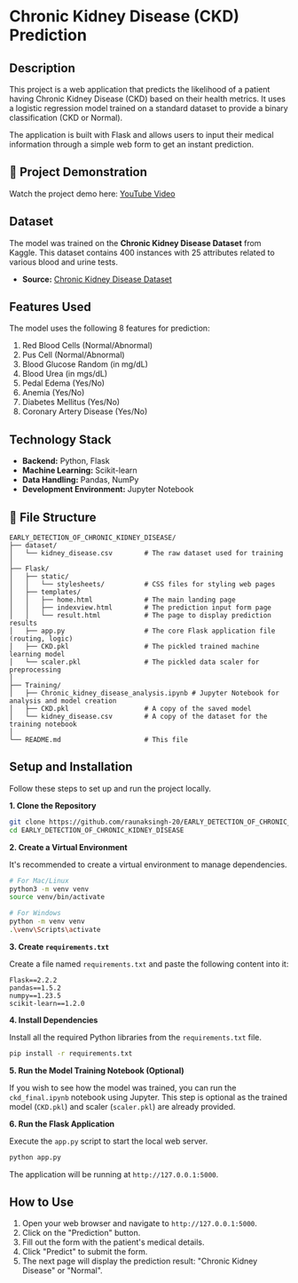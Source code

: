 # Chronic Kidney Disease (CKD) Prediction

## Description

This project is a web application that predicts the likelihood of a patient having Chronic Kidney Disease (CKD) based on their health metrics. It uses a logistic regression model trained on a standard dataset to provide a binary classification (CKD or Normal).

The application is built with Flask and allows users to input their medical information through a simple web form to get an instant prediction.

## 🎥 Project Demonstration
Watch the project demo here: [YouTube Video](https://youtu.be/CpjQon9rdoY)

## Dataset

The model was trained on the **Chronic Kidney Disease Dataset** from Kaggle. This dataset contains 400 instances with 25 attributes related to various blood and urine tests.

  - **Source:** [Chronic Kidney Disease Dataset](https://www.kaggle.com/datasets/mansoordaku/ckdisease)

## Features Used

The model uses the following 8 features for prediction:

1.  Red Blood Cells (Normal/Abnormal)
2.  Pus Cell (Normal/Abnormal)
3.  Blood Glucose Random (in mg/dL)
4.  Blood Urea (in mgs/dL)
5.  Pedal Edema (Yes/No)
6.  Anemia (Yes/No)
7.  Diabetes Mellitus (Yes/No)
8.  Coronary Artery Disease (Yes/No)

## Technology Stack

  - **Backend:** Python, Flask
  - **Machine Learning:** Scikit-learn
  - **Data Handling:** Pandas, NumPy
  - **Development Environment:** Jupyter Notebook

## 📁 File Structure

```
EARLY_DETECTION_OF_CHRONIC_KIDNEY_DISEASE/
├── dataset/
│   └── kidney_disease.csv        # The raw dataset used for training
│
├── Flask/
│   ├── static/
│   │   └── stylesheets/          # CSS files for styling web pages
│   ├── templates/
│   │   ├── home.html             # The main landing page
│   │   ├── indexview.html        # The prediction input form page
│   │   └── result.html           # The page to display prediction results
│   ├── app.py                    # The core Flask application file (routing, logic)
│   ├── CKD.pkl                   # The pickled trained machine learning model
│   └── scaler.pkl                # The pickled data scaler for preprocessing
│
├── Training/
│   ├── Chronic_kidney_disease_analysis.ipynb # Jupyter Notebook for analysis and model creation
│   ├── CKD.pkl                   # A copy of the saved model
│   └── kidney_disease.csv        # A copy of the dataset for the training notebook
│
└── README.md                     # This file
```

## Setup and Installation

Follow these steps to set up and run the project locally.

**1. Clone the Repository**

```bash
git clone https://github.com/raunaksingh-20/EARLY_DETECTION_OF_CHRONIC_KIDNEY_DISEASE.git
cd EARLY_DETECTION_OF_CHRONIC_KIDNEY_DISEASE
```

**2. Create a Virtual Environment**

It's recommended to create a virtual environment to manage dependencies.

```bash
# For Mac/Linux
python3 -m venv venv
source venv/bin/activate

# For Windows
python -m venv venv
.\venv\Scripts\activate
```

**3. Create `requirements.txt`**

Create a file named `requirements.txt` and paste the following content into it:

```
Flask==2.2.2
pandas==1.5.2
numpy==1.23.5
scikit-learn==1.2.0
```

**4. Install Dependencies**

Install all the required Python libraries from the `requirements.txt` file.

```bash
pip install -r requirements.txt
```

**5. Run the Model Training Notebook (Optional)**

If you wish to see how the model was trained, you can run the `ckd_final.ipynb` notebook using Jupyter. This step is optional as the trained model (`CKD.pkl`) and scaler (`scaler.pkl`) are already provided.

**6. Run the Flask Application**

Execute the `app.py` script to start the local web server.

```bash
python app.py
```

The application will be running at `http://127.0.0.1:5000`.

## How to Use

1.  Open your web browser and navigate to `http://127.0.0.1:5000`.
2.  Click on the "Prediction" button.
3.  Fill out the form with the patient's medical details.
4.  Click "Predict" to submit the form.
5.  The next page will display the prediction result: "Chronic Kidney Disease" or "Normal".

